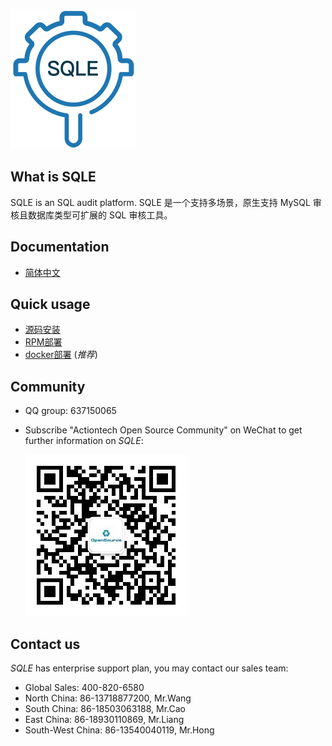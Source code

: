 ![logo](./SQLE_logo.png)

## What is SQLE
SQLE is an SQL audit platform. SQLE 是一个支持多场景，原生支持 MySQL 审核且数据库类型可扩展的 SQL 审核工具。

## Documentation
* [简体中文](https://actiontech.github.io/sqle-docs-cn/)

## Quick usage
* [源码安装](https://actiontech.github.io/sqle-docs-cn/2.deploy/2.1_source_deploy.html)
* [RPM部署](https://actiontech.github.io/sqle-docs-cn/2.deploy/2.2_rpm_deploy.html)
* [docker部署](https://actiontech.github.io/sqle-docs-cn/2.deploy/2.3_docker_deploy.html) (*推荐*)
## Community
* QQ group: 637150065
* Subscribe "Actiontech Open Source Community" on WeChat to get further information on *SQLE*:

  ![QR code.png](./QR_code.png)

## Contact us
*SQLE* has enterprise support plan, you may contact our sales team:
* Global Sales: 400-820-6580
* North China: 86-13718877200, Mr.Wang
* South China: 86-18503063188, Mr.Cao
* East China: 86-18930110869, Mr.Liang
* South-West China: 86-13540040119, Mr.Hong